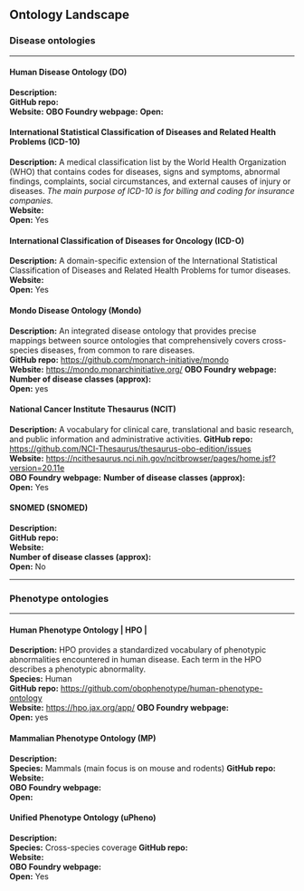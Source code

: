 ## Ontology Landscape

### Disease ontologies
-----
#### Human Disease Ontology (DO)
**Description:**  
**GitHub repo:**  
**Website:**
**OBO Foundry webpage:**
**Open:**  


#### International Statistical Classification of Diseases and Related Health Problems (ICD-10)
**Description:**  A medical classification list by the World Health Organization (WHO) that contains codes for diseases, signs and symptoms, abnormal findings, complaints, social circumstances, and external causes of injury or diseases. _The main purpose of ICD-10 is for billing and coding for insurance companies._  
**Website:**  
**Open:**  Yes 

#### International Classification of Diseases for Oncology (ICD-O) 
**Description:**  A domain-specific extension of the International Statistical Classification of Diseases and Related Health Problems for tumor diseases.  
**Website:**   
**Open:**  Yes


#### Mondo Disease Ontology (Mondo) 
**Description:**  An integrated disease ontology that provides precise mappings between source ontologies that comprehensively covers cross-species diseases, from common to rare diseases.  
**GitHub repo:** https://github.com/monarch-initiative/mondo  
**Website:**  https://mondo.monarchinitiative.org/ 
**OBO Foundry webpage:**
**Number of disease classes (approx):**  
**Open:** yes

#### National Cancer Institute Thesaurus (NCIT) 
**Description:**  A vocabulary for clinical care, translational and basic research, and public information and administrative activities. 
**GitHub repo:**  https://github.com/NCI-Thesaurus/thesaurus-obo-edition/issues  
**Website:**  https://ncithesaurus.nci.nih.gov/ncitbrowser/pages/home.jsf?version=20.11e  
**OBO Foundry webpage:**
**Number of disease classes (approx):**  
**Open:**  Yes

#### SNOMED (SNOMED) 
**Description:**  
**GitHub repo:**  
**Website:**  
**Number of disease classes (approx):**  
**Open:** No  

-----
### Phenotype ontologies
-----
#### Human Phenotype Ontology | HPO | 
**Description:**  HPO provides a standardized vocabulary of phenotypic abnormalities encountered in human disease. Each term in the HPO describes a phenotypic abnormality.  
**Species:**  Human  
**GitHub repo:**  https://github.com/obophenotype/human-phenotype-ontology  
**Website:**  https://hpo.jax.org/app/
**OBO Foundry webpage:**  
**Open:**  yes  

#### Mammalian Phenotype Ontology (MP) 
**Description:**  
**Species:**  Mammals (main focus is on mouse and rodents)
**GitHub repo:**  
**Website:**  
**OBO Foundry webpage:**   
**Open:**  

#### Unified Phenotype Ontology (uPheno) 
**Description:**  
**Species:** Cross-species coverage
**GitHub repo:**  
**Website:**  
**OBO Foundry webpage:**   
**Open:**  Yes  

